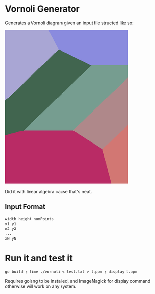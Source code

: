 # Vornoli Generator

Generates a Vornoli diagram given an input file structed like so:

![Example Diagram](example.png)

Did it with linear algebra cause that's neat.

## Input Format

```
width height numPoints
x1 y1
x2 y2
...
xN yN
```

# Run it and test it

```shell
go build ; time ./vornoli < test.txt > t.ppm ; display t.ppm
```

Requires golang to be installed, and ImageMagick for display command otherwise will work on any system.